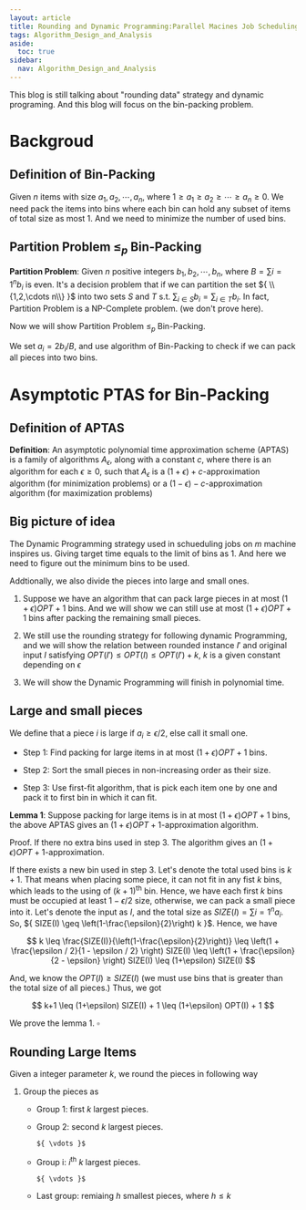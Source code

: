 ```yaml
---
layout: article
title: Rounding and Dynamic Programming:Parallel Macines Job Scheduling
tags: Algorithm_Design_and_Analysis
aside:
  toc: true
sidebar:
  nav: Algorithm_Design_and_Analysis
---
```


This blog is still talking about "rounding data" strategy and dynamic programing. And this blog will focus on the bin-packing problem.

<!--more-->

# Backgroud

## Definition of Bin-Packing

Given ${ n }$ items with size ${ a_1,a_2,\cdots,a_n }$, where ${ 1 \geq a_1 \geq a_2 \geq \cdots \geq a_n \geq 0 }$. We need pack the items into bins where each bin can hold any subset of items of total size as most ${ 1 }$. And we need to minimize the number of used bins.

## Partition Problem ${ \leq_p }$ Bin-Packing

<b>Partition Problem</b>: Given ${ n }$ positive integers ${ b_1,b_2,\cdots, b_n }$, where ${ B = \sum{i=1}^n b_i  }$ is even. It's a decision problem that if we can partition the set ${ \\{1,2,\cdots n\\} }$ into two sets ${ S }$ and ${ T }$ s.t. ${ \sum_{i\in S} b_i = \sum_{i\in T} b_i}$. In fact, Partition Problem is a NP-Complete problem. (we don't prove here).

Now we will show Partition Problem ${ \leq_p }$ Bin-Packing.

We set ${ a_i = 2b_i /B }$, and use algorithm of Bin-Packing to check if we can pack all pieces into two bins.

# Asymptotic PTAS for Bin-Packing

## Definition of APTAS

<b>Definition</b>: An asymptotic polynomial time approximation scheme (APTAS) is a family of algorithms ${ A_{\epsilon} }$, along with a constant ${ c }$, where there is an algorithm for each ${ \epsilon \geq 0}$, such that ${ A_{\epsilon} }$ is a ${(1+\epsilon)+c  }$-approximation algorithm (for minimization problems) or a ${(1-\epsilon)-c  }$-approximation algorithm (for maximization problems)

## Big picture of idea

The Dynamic Programming strategy used in schueduling jobs on ${ m }$ machine inspires us. Giving target time equals to the limit of bins as ${ 1 }$. And here we need to figure out the minimum bins to be used.

Addtionally, we also divide the pieces into large and small ones.

1. Suppose we have an algorithm that can pack large pieces in at most ${ (1+\epsilon)OPT + 1 }$ bins. And we will show we can still use at most ${ (1+\epsilon)OPT + 1 }$ bins after packing the remaining small pieces. 

2. We still use the rounding strategy for following dynamic Programming, and we will show the relation between rounded instance ${ I' }$ and original input ${ I }$ satisfying ${ OPT(I') \leq OPT(I) \leq OPT(I') + k}$, ${ k }$ is a given constant depending on ${ \epsilon }$

3. We will show the Dynamic Programming will finish in polynomial time. 

## Large and small pieces

We define that a piece ${ i }$ is large if ${ a_i \geq \epsilon /2 }$, else call it small one.

* Step 1: Find packing for large items in at most ${ (1+\epsilon)OPT + 1 }$ bins.

* Step 2: Sort the small pieces in non-increasing order as their size.

* Step 3: Use first-fit algorithm, that is pick each item one by one and pack it to first bin in which it can fit.

<b>Lemma 1</b>: Suppose packing for large items is in at most ${ (1+\epsilon)OPT + 1 }$ bins, the above APTAS gives an ${ (1+\epsilon)OPT + 1 }$-approximation algorithm.

Proof. If there no extra bins used in step 3. The algorithm gives an ${ (1+\epsilon)OPT + 1 }$-approximation.

If there exists a new bin used in step 3. Let's denote the total used bins is ${ k+1 }$. That means when placing some piece, it can not fit in any fist ${ k }$ bins, which leads to the using of ${ (k+1)^{\text{th}} }$ bin. Hence, we have each first ${ k }$ bins must be occupied at least ${  1- \epsilon /2}$ size, otherwise, we can pack a small piece into it. Let's denote the input as ${ I }$, and the total size as ${ SIZE(I) = \sum{i=1}^n a_i }$. So, ${ SIZE(I) \geq \left(1-\frac{\epsilon}{2}\right) k  }$. Hence, we have 

<center>$$
 k \leq \frac{SIZE(I)}{\left(1-\frac{\epsilon}{2}\right)} \leq \left(1 + \frac{\epsilon / 2}{1 - \epsilon / 2} \right) SIZE(I) \leq \left(1 + \frac{\epsilon}{2 - \epsilon} \right) SIZE(I) \leq (1+\epsilon) SIZE(I)
$$</center>

And, we know the ${ OPT(I) \geq SIZE(I) }$ (we must use bins that is greater than the total size of all pieces.) Thus, we got 

<center>$$
k+1 \leq (1+\epsilon) SIZE(I) + 1 \leq (1+\epsilon) OPT(I) + 1
$$</center>

We prove the lemma 1. ${ \square }$

## Rounding Large Items

Given a integer parameter ${ k }$, we round the pieces in following way

1. Group the pieces as 
    
    * Group 1: first ${ k }$ largest pieces.

    * Group 2: second ${ k }$ largest pieces.

          ${ \vdots }$

    * Group i: ${ i^{\text{th}} }$ ${ k }$ largest pieces.

          ${ \vdots }$

    * Last group: remiaing ${ h }$ smallest pieces, where ${ h \leq k }$


